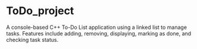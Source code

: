 # ToDo_project
A console-based C++ To-Do List application using a linked list to manage tasks. Features include adding, removing, displaying, marking as done, and checking task status.
